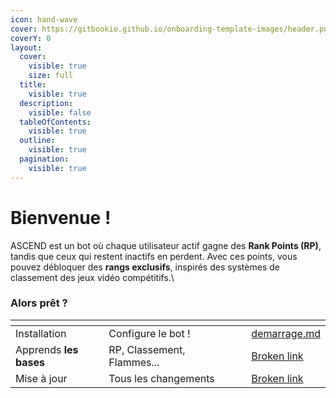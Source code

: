 ```yaml
---
icon: hand-wave
cover: https://gitbookio.github.io/onboarding-template-images/header.png
coverY: 0
layout:
  cover:
    visible: true
    size: full
  title:
    visible: true
  description:
    visible: false
  tableOfContents:
    visible: true
  outline:
    visible: true
  pagination:
    visible: true
---
```


# Bienvenue !

ASCEND est un bot où chaque utilisateur actif gagne des **Rank Points (RP)**, tandis que ceux qui restent inactifs en perdent. Avec ces points, vous pouvez débloquer des **rangs exclusifs**, inspirés des systèmes de classement des jeux vidéo compétitifs.\


### Alors prêt ?

<table data-view="cards"><thead><tr><th></th><th></th><th data-hidden data-card-cover data-type="files"></th><th data-hidden></th><th data-hidden data-card-target data-type="content-ref"></th></tr></thead><tbody><tr><td>Installation</td><td>Configure le bot !</td><td></td><td></td><td><a href="installation/demarrage.md">demarrage.md</a></td></tr><tr><td>Apprends <strong>les bases</strong></td><td>RP, Classement, Flammes...</td><td></td><td></td><td><a href="broken-reference">Broken link</a></td></tr><tr><td>Mise à jour</td><td>Tous les changements</td><td></td><td></td><td><a href="broken-reference">Broken link</a></td></tr></tbody></table>
